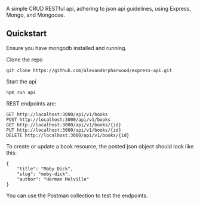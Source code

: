  A simple CRUD RESTful api, adhering to json api guidelines, using Express, Mongo, and Mongoose.


## Quickstart

Ensure you have mongodb installed and running.

Clone the repo
```
git clone https://github.com/alexanderpharwood/express-api.git
```

Start the api

```
npm run api
```

REST endpoints are:
```
GET http://localhost:3000/api/v1/books
POST http://localhost:3000/api/v1/books
GET http://localhost:3000/api/v1/books/{id}
PUT http://localhost:3000/api/v1/books/{id}
DELETE http://localhost:3000/api/v1/books/{id}
```

To create or update a book resource, the posted json object should look like this:

```
{
	"title": "Moby Dick",
	"slug": "moby-dick",
	"author": "Herman Melville"
}
```

You can use the Postman collection to test the endpoints.
